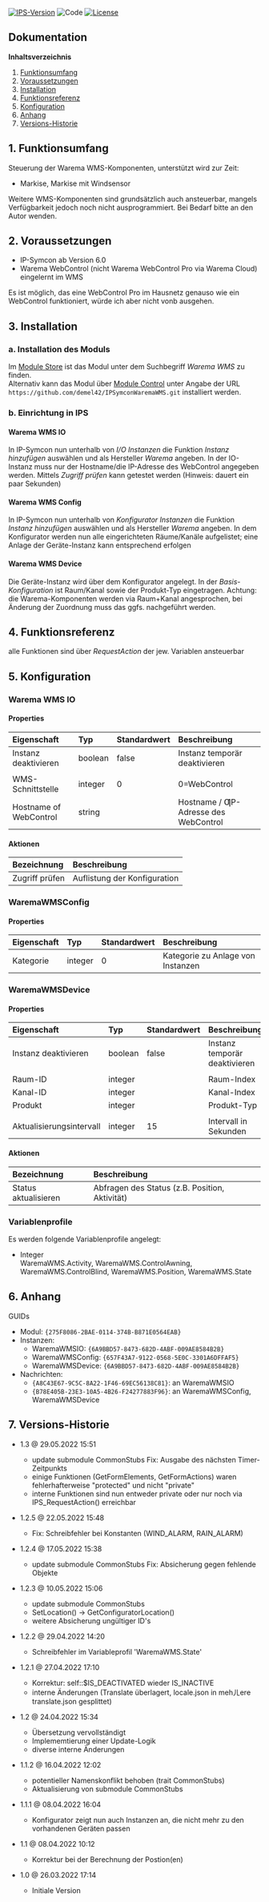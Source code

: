 [![IPS-Version](https://img.shields.io/badge/Symcon_Version-6.0+-red.svg)](https://www.symcon.de/service/dokumentation/entwicklerbereich/sdk-tools/sdk-php/)
![Code](https://img.shields.io/badge/Code-PHP-blue.svg)
[![License](https://img.shields.io/badge/License-CC%20BY--NC--SA%204.0-green.svg)](https://creativecommons.org/licenses/by-nc-sa/4.0/)

## Dokumentation

**Inhaltsverzeichnis**

1. [Funktionsumfang](#1-funktionsumfang)
2. [Voraussetzungen](#2-voraussetzungen)
3. [Installation](#3-installation)
4. [Funktionsreferenz](#4-funktionsreferenz)
5. [Konfiguration](#5-konfiguration)
6. [Anhang](#6-anhang)
7. [Versions-Historie](#7-versions-historie)

## 1. Funktionsumfang

Steuerung der Warema WMS-Komponenten, unterstützt wird zur Zeit:<br>
- Markise, Markise mit Windsensor

Weitere WMS-Komponenten sind grundsätzlich auch ansteuerbar, mangels Verfügbarkeit jedoch noch nicht ausprogrammiert. Bei Bedarf bitte an den Autor wenden.

## 2. Voraussetzungen

- IP-Symcon ab Version 6.0
- Warema WebControl (nicht Warema WebControl Pro via Warema Cloud)
eingelernt im WMS

Es ist möglich, das eine WebControl Pro im Hausnetz genauso wie ein WebControl funktioniert, würde ich aber nicht vonb ausgehen.

## 3. Installation

### a. Installation des Moduls

Im [Module Store](https://www.symcon.de/service/dokumentation/komponenten/verwaltungskonsole/module-store/) ist das Modul unter dem Suchbegriff *Warema WMS* zu finden.<br>
Alternativ kann das Modul über [Module Control](https://www.symcon.de/service/dokumentation/modulreferenz/module-control/) unter Angabe der URL `https://github.com/demel42/IPSymconWaremaWMS.git` installiert werden.

### b. Einrichtung in IPS

#### Warema WMS IO
In IP-Symcon nun unterhalb von _I/O Instanzen_ die Funktion _Instanz hinzufügen_ auswählen und als Hersteller _Warema_ angeben.
In der IO-Instanz muss nur der Hostname/die IP-Adresse des WebControl angegeben werden.
Mittels _Zugriff prüfen_ kann getestet werden (Hinweis: dauert ein paar Sekunden)

#### Warema WMS Config
In IP-Symcon nun unterhalb von _Konfigurator Instanzen_ die Funktion _Instanz hinzufügen_ auswählen und als Hersteller _Warema_ angeben.
In dem Konfigurator werden nun alle eingerichteten Räume/Kanäle aufgelistet; eine Anlage der Geräte-Instanz kann entsprechend erfolgen

#### Warema WMS Device
Die Geräte-Instanz wird über dem Konfigurator angelegt. In der _Basis-Konfiguration_ ist Raum/Kanal sowie der Produkt-Typ eingetragen. Achtung: die Warema-Komponenten werden via Raum+Kanal angesprochen, bei Änderung der Zuordnung muss das ggfs. nachgeführt werden.

## 4. Funktionsreferenz

alle Funktionen sind über _RequestAction_ der jew. Variablen ansteuerbar

## 5. Konfiguration

### Warema WMS IO

#### Properties

| Eigenschaft               | Typ      | Standardwert | Beschreibung |
| :------------------------ | :------  | :----------- | :----------- |
| Instanz deaktivieren      | boolean  | false        | Instanz temporär deaktivieren |
|                           |          |              | |
| WMS-Schnittstelle         | integer  | 0            | 0=WebControl |
| Hostname of WebControl    | string   |              | Hostname / ƢP-Adresse des WebControl |


#### Aktionen

| Bezeichnung                | Beschreibung |
| :------------------------- | :----------- |
| Zugriff prüfen             | Auflistung der Konfiguration |

### WaremaWMSConfig

#### Properties

| Eigenschaft               | Typ      | Standardwert | Beschreibung |
| :------------------------ | :------  | :----------- | :----------- |
| Kategorie                 | integer  | 0            | Kategorie zu Anlage von Instanzen |

### WaremaWMSDevice

#### Properties

| Eigenschaft               | Typ      | Standardwert | Beschreibung |
| :------------------------ | :------  | :----------- | :----------- |
| Instanz deaktivieren      | boolean  | false        | Instanz temporär deaktivieren |
|                           |          |              | |
| Raum-ID                   | integer  |              | Raum-Index |
| Kanal-ID                  | integer  |              | Kanal-Index |
| Produkt                   | integer  |              | Produkt-Typ |
|                           |          |              | |
| Aktualisierungsintervall  | integer  | 15           | Intervall in Sekunden |

#### Aktionen

| Bezeichnung                | Beschreibung |
| :------------------------- | :----------- |
| Status aktualisieren       | Abfragen des Status (z.B. Position, Aktivität) |

### Variablenprofile

Es werden folgende Variablenprofile angelegt:
* Integer<br>
WaremaWMS.Activity,
WaremaWMS.ControlAwning,
WaremaWMS.ControlBlind,
WaremaWMS.Position,
WaremaWMS.State

## 6. Anhang

GUIDs
- Modul: `{275F8086-2BAE-0114-374B-B871E0564EAB}`
- Instanzen:
  - WaremaWMSIO: `{6A9BBD57-8473-682D-4ABF-009AE8584B2B}`
  - WaremaWMSConfig: `{657F43A7-9122-0568-5E0C-3301A6DFFAF5}`
  - WaremaWMSDevice: `{6A9BBD57-8473-682D-4ABF-009AE8584B2B}`
- Nachrichten:
  - `{A8C43E67-9C5C-8A22-1F46-69EC56138C81}`: an WaremaWMSIO
  - `{B78E405B-23E3-10A5-4B26-F24277883F96}`: an WaremaWMSConfig, WaremaWMSDevice

## 7. Versions-Historie

- 1.3 @ 29.05.2022 15:51
  - update submodule CommonStubs
    Fix: Ausgabe des nächsten Timer-Zeitpunkts
  - einige Funktionen (GetFormElements, GetFormActions) waren fehlerhafterweise "protected" und nicht "private"
  - interne Funktionen sind nun entweder private oder nur noch via IPS_RequestAction() erreichbar

- 1.2.5 @ 22.05.2022 15:48
  - Fix: Schreibfehler bei Konstanten (WIND_ALARM, RAIN_ALARM)

- 1.2.4 @ 17.05.2022 15:38
  - update submodule CommonStubs
    Fix: Absicherung gegen fehlende Objekte

- 1.2.3 @ 10.05.2022 15:06
  - update submodule CommonStubs
  - SetLocation() -> GetConfiguratorLocation()
  - weitere Absicherung ungültiger ID's

- 1.2.2 @ 29.04.2022 14:20
  - Schreibfehler im Variableprofil 'WaremaWMS.State'

- 1.2.1 @ 27.04.2022 17:10
  - Korrektur: self::$IS_DEACTIVATED wieder IS_INACTIVE
  - interne Änderungen (Translate überlagert, locale.json in mehㄦere translate.json gesplittet)

- 1.2 @ 24.04.2022 15:34
  - Übersetzung vervollständigt
  - Implememtierung einer Update-Logik
  - diverse interne Änderungen

- 1.1.2 @ 16.04.2022 12:02
  - potentieller Namenskonflikt behoben (trait CommonStubs)
  - Aktualisierung von submodule CommonStubs

- 1.1.1 @ 08.04.2022 16:04
  - Konfigurator zeigt nun auch Instanzen an, die nicht mehr zu den vorhandenen Geräten passen

- 1.1 @ 08.04.2022 10:12
  - Korrektur bei der Berechnung der Postion(en)

- 1.0 @ 26.03.2022 17:14
  - Initiale Version
